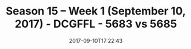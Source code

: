 ---
title: Season 15 – Week 1 (September 10, 2017) - DCGFFL - 5683 vs 5685
teams_score:
- team: 5683
  score: 18
- team: 5685
  score: 21
mvp: Steven Hiebing, Andrew Carr
game-ball: "#Todd, Josh Grossman"
season: 15
week: 1
date: '2017-09-10T17:22:43'
pageid: season-15-week-1-september-10-2017-5683-vs-5685
---